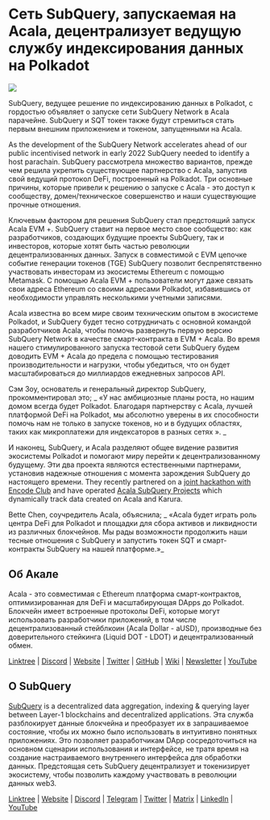 # Сеть SubQuery, запускаемая на Acala, децентрализует ведущую службу индексирования данных на Polkadot

![](https://miro.medium.com/max/2400/1*kj_-zZcjeYdYIZVy1atYOg.gif)

SubQuery, ведущее решение по индексированию данных в Polkadot, с гордостью объявляет о запуске сети SubQuery Network в Acala парачейне. SubQuery и SQT токен также будут стремиться стать первым внешним приложением и токеном, запущенными на Acala.

As the development of the SubQuery Network accelerates ahead of our public incentivised network in early 2022 SubQuery needed to identify a host parachain. SubQuery рассмотрела множество вариантов, прежде чем решила укрепить существующее партнерство с Acala, запустив свой ведущий протокол DeFi, построенный на Polkadot. Три основные причины, которые привели к решению о запуске с Acala - это доступ к сообществу, домен/техническое совершенство и наши существующие прочные отношения.

Ключевым фактором для решения SubQuery стал предстоящий запуск Acala EVM +. SubQuery ставит на первое место свое сообщество: как разработчиков, создающих будущие проекты SubQuery, так и инвесторов, которые хотят быть частью революции децентрализованных данных. Запуск в совместимой с EVM цепочке событие генерации токенов (TGE) SubQuery позволит беспрепятственно участвовать инвесторам из экосистемы Ethereum с помощью Metamask. С помощью Acala EVM + пользователи могут даже связать свои адреса Ethereum со своими адресами Polkadot, избавившись от необходимости управлять несколькими учетными записями.

Acala известна во всем мире своим техническим опытом в экосистеме Polkadot, и SubQuery будет тесно сотрудничать с основной командой разработчиков Acala, чтобы помочь развернуть первую версию SubQuery Network в качестве смарт-контракта в EVM + Acala. Во время нашего стимулированного запуска тестовой сети SubQuery будем доводить EVM + Acala до предела с помощью тестирования производительности и нагрузки, чтобы убедиться, что он будет масштабироваться до миллиардов ежедневных запросов API.

Сэм Зоу, основатель и генеральный директор SubQuery, прокомментировал это; _ «У нас амбициозные планы роста, но нашим домом всегда будет Polkadot. Благодаря партнерству с Acala, лучшей платформой DeFi на Polkadot, мы абсолютно уверены в их способности помочь нам не только в запуске токенов, но и в будущих областях, таких как микроплатежи для индексаторов в разных сетях ». _

И наконец, SubQuery, и Acala разделяют общее видение развития экосистемы Polkadot и помогают миру перейти к децентрализованному будущему. Эти два проекта являются естественными партнерами, установив надежные отношения с момента зарождения SubQuery до настоящего времени. They recently partnered on a [joint hackathon with Encode Club](https://medium.com/encode-club/polkadot-hack-challenges-7cfeba1a4c0e) and have operated [Acala SubQuery Projects](../customer_announcements/20210316-SubQuery-Integrates-Acala-to-Aggregate-and-Serve-DeFi-Data-to-Polkadot-and-Kusama-Builders.md) which dynamically track data created on Acala and Karura.

Bette Chen, соучредитель Acala, объяснила; _ «Acala будет играть роль центра DeFi для Polkadot и площадки для сбора активов и ликвидности из различных блокчейнов. Мы рады возможности продолжить наши тесные отношения с SubQuery и запустить токен SQT и смарт-контракты SubQuery на нашей платформе.»_

## Об Акале

Acala - это совместимая с Ethereum платформа смарт-контрактов, оптимизированная для DeFi и масштабирующая DApps до Polkadot. Блокчейн имеет встроенные протоколы DeFi, которые могут использовать разработчики приложений, в том числе децентрализованный стейблкоин (Acala Dollar - aUSD), производные без доверительного стейкинга (Liquid DOT - LDOT) и децентрализованный обмен.

[Linktree](https://linktr.ee/acalanetwork) | [Discord](https://discord.gg/vdbFVCH) | [Website](https://acala.network/) | [Twitter](https://twitter.com/AcalaNetwork) | [GitHub](https://github.com/AcalaNetwork/Acala) | [Wiki](https://github.com/AcalaNetwork/Acala/wiki) | [Newsletter](https://share.hsforms.com/1X9RxkXk-R62I0VNbATaDXw4h8qc) | [YouTube](http://youtube.com/c/acalanetwork)

## О SubQuery

[SubQuery](https://subquery.network/) is a decentralized data aggregation, indexing & querying layer between Layer-1 blockchains and decentralized applications. Эта служба разблокирует данные блокчейна и преобразует их в запрашиваемое состояние, чтобы их можно было использовать в интуитивно понятных приложениях. Это позволяет разработчикам DApp сосредоточиться на основном сценарии использования и интерфейсе, не тратя время на создание настраиваемого внутреннего интерфейса для обработки данных. Предстоящая сеть SubQuery децентрализует и токенизирует экосистему, чтобы позволить каждому участвовать в революции данных web3.

​​[Linktree](https://linktr.ee/subquerynetwork) | [Website](https://subquery.network/) | [Discord](https://discord.com/invite/78zg8aBSMG) | [Telegram](https://t.me/subquerynetwork) | [Twitter](https://twitter.com/subquerynetwork) | [Matrix](https://matrix.to/#/#subquery:matrix.org) | [LinkedIn](https://www.linkedin.com/company/subquery) | [YouTube](https://www.youtube.com/channel/UCi1a6NUUjegcLHDFLr7CqLw)
